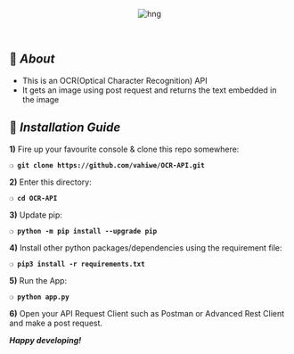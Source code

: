 <div align="center">

![hng](https://res.cloudinary.com/iambeejayayo/image/upload/v1554240066/brand-logo.png)

<br>

</div>

## :page_with_curl: _About_
- This is an OCR(Optical Character Recognition) API 
- It gets an image using post request and returns the text embedded in the image

## :page_with_curl: _Installation Guide_

**1)** Fire up your favourite console & clone this repo somewhere:

__`❍ git clone https://github.com/vahiwe/OCR-API.git`__

**2)** Enter this directory:

__`❍ cd OCR-API`__

**3)** Update pip:

__`❍ python -m pip install --upgrade pip`__

**4)** Install other python packages/dependencies using the requirement file:

__`❍ pip3 install -r requirements.txt`__

**5)** Run the App:

__`❍ python app.py`__

**6)** Open your API Request Client such as Postman or Advanced Rest Client and make a post request.

__*Happy developing!*__
